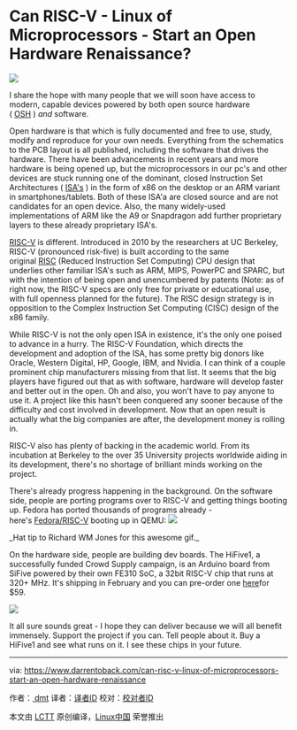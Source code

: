 Can RISC-V - Linux of Microprocessors - Start an Open Hardware Renaissance?
============================================================


 ![](https://irp-cdn.multiscreensite.com/58a25abc/dms3rep/multi/desktop/riscv2-1122x812.png) 

<figcaption data-blog-inner="caption" class="inner-caption" style="border: 0px solid rgb(5, 28, 42); -webkit-font-smoothing: antialiased; margin-top: 10px; -webkit-tap-highlight-color: transparent;"></figcaption>

I share the hope with many people that we will soon have access to modern, capable devices powered by both open source hardware ( [OSH][1] ) _and_ software.

Open hardware is that which is fully documented and free to use, study, modify and reproduce for your own needs. Everything from the schematics to the PCB layout is all published, including the software that drives the hardware. There have been advancements in recent years and more hardware is being opened up, but the microprocessors in our pc's and other devices are stuck running one of the dominant, closed Instruction Set Architectures ( [ISA's][2] ) in the form of x86 on the desktop or an ARM variant in smartphones/tablets. Both of these ISA'a are closed source and are not candidates for an open device. Also, the many widely-used implementations of ARM like the A9 or Snapdragon add further proprietary layers to these already proprietary ISA's.

[RISC-V][3] is different. Introduced in 2010 by the researchers at UC Berkeley, RISC-V (pronounced risk-five) is built according to the same original [RISC][4] (Reduced Instruction Set Computing) CPU design that underlies other familiar ISA's such as ARM, MIPS, PowerPC and SPARC, but with the intention of being open and unencumbered by patents (Note: as of right now, the RISC-V specs are only free for private or educational use, with full openness planned for the future). The RISC design strategy is in opposition to the Complex Instruction Set Computing (CISC) design of the x86 family.

While RISC-V is not the only open ISA in existence, it's the only one poised to advance in a hurry. The RISC-V Foundation, which directs the development and adoption of the ISA, has some pretty big donors like Oracle, Western Digital, HP, Google, IBM, and Nvidia. I can think of a couple prominent chip manufacturers missing from that list. It seems that the big players have figured out that as with software, hardware will develop faster and better out in the open. Oh and also, you won't have to pay anyone to use it. A project like this hasn't been conquered any sooner because of the difficulty and cost involved in development. Now that an open result is actually what the big companies are after, the development money is rolling in.

RISC-V also has plenty of backing in the academic world. From its incubation at Berkeley to the over 35 University projects worldwide aiding in its development, there's no shortage of brilliant minds working on the project.

There's already progress happening in the background. On the software side, people are porting programs over to RISC-V and getting things booting up. Fedora has ported thousands of programs already - here's [Fedora/RISC-V][5] booting up in QEMU:
 ![](https://irp-cdn.multiscreensite.com/58a25abc/dms3rep/multi/desktop/booting-500x664.gif) 

<figcaption data-blog-inner="caption" class="inner-caption" style="border: 0px solid rgb(5, 28, 42); -webkit-font-smoothing: antialiased; margin-top: 10px; -webkit-tap-highlight-color: transparent;">_Hat tip to Richard WM Jones for this awesome gif._</figcaption>

On the hardware side, people are building dev boards. The HiFive1, a successfully funded Crowd Supply campaign, is an Arduino board from SiFive powered by their own FE310 SoC, a 32bit RISC-V chip that runs at 320+ MHz. It's shipping in February and you can pre-order one [here][6]for $59.

 ![](https://irp-cdn.multiscreensite.com/58a25abc/dms3rep/multi/desktop/si5-640x457.jpg) 



It all sure sounds great - I hope they can deliver because we will all benefit immensely. Support the project if you can. Tell people about it. Buy a HiFive1 and see what runs on it. I see these chips in your future.

--------------------------------------------------------------------------------

via: https://www.darrentoback.com/can-risc-v-linux-of-microprocessors-start-an-open-hardware-renaissance

作者：[ dmt][a]
译者：[译者ID](https://github.com/译者ID)
校对：[校对者ID](https://github.com/校对者ID)

本文由 [LCTT](https://github.com/LCTT/TranslateProject) 原创编译，[Linux中国](https://linux.cn/) 荣誉推出

[a]:https://www.darrentoback.com/about-me
[1]:https://en.wikipedia.org/wiki/Open-source_hardware
[2]:https://en.wikipedia.org/wiki/Comparison_of_instruction_set_architectures
[3]:https://en.wikipedia.org/wiki/RISC-V
[4]:https://en.wikipedia.org/wiki/Reduced_instruction_set_computing
[5]:https://fedoraproject.org/wiki/Architectures/RISC-V
[6]:https://www.crowdsupply.com/sifive/hifive1/
